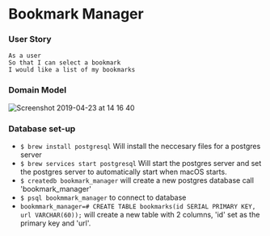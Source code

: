 # Bookmark Manager

### User Story

```
As a user
So that I can select a bookmark
I would like a list of my bookmarks
```

### Domain Model

![Screenshot 2019-04-23 at 14 16 40](https://user-images.githubusercontent.com/44544977/56584109-f46f8e80-65d2-11e9-9e8a-1277510bf339.png)

### Database set-up

- `$ brew install postgresql` Will install the neccesary files for a postgres server
- `$ brew services start postgresql` Will start the postgres server and set the postgres server to automatically start when macOS starts.
- `$ createdb bookmark_manager` will create a new postgres database call 'bookmark_manager'
- `$ psql bookmmark_manager` to connect to database
- `bookmmark_manager=# CREATE TABLE bookmarks(id SERIAL PRIMARY KEY, url VARCHAR(60));` will create a new table with 2 columns, 'id' set as the primary key and 'url'.

